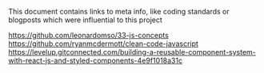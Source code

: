 This document contains links to meta info, like coding standards or blogposts which were influential to this project

https://github.com/leonardomso/33-js-concepts
https://github.com/ryanmcdermott/clean-code-javascript
https://levelup.gitconnected.com/building-a-reusable-component-system-with-react-js-and-styled-components-4e9f1018a31c
